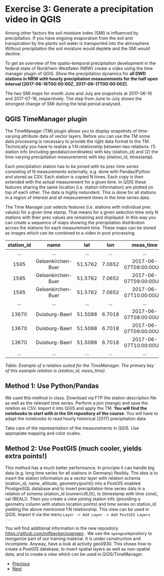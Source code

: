 # Exercise 3: Generate a precipitation video in QGIS

Among other factors the soil moisture index (SMI) is influenced by precipitation. If you have ongoing evaporation from the soil and transpiration by the plants soil water is transported into the atmosphere. Without precipitation the soil moisture would deplete and the SMI would decline.

To get an overview of the spatio-temporal precipitation development in the federal state of Nordrhein-Westfalen (NRW) create a video using the time manager plugin of QGIS. Show the precipitation dynamics for **all DWD stations in NRW with hourly precipitation measurements for the half open interval [2017-06-16T00:00:00Z, 2017-06-17T00:00:00Z)**. 

The two SMI maps for month June and July are snapshots at 2017-06-16 and 2017-07-16, respectively. The step from June to July shows the strongest change of SMI during the total period analysed.

## QGIS TimeManager plugin

The TimeManager (TM) plugin allows you to display snapshots of time-varying attribute data of vector layers. Before you can use the TM some data processing is necessary to provide the right data format to the TM. Technically you have to realize a 1:N relationship between two relations: (1) station info (including geodata/coordinates) with key (station_id) and (2) the time varying precipitation measurements with key (station_id, timestamp).  

Each precipitation station has to be joined with its prec time series consisting of N measurements externally, e.g. done with Pandas/Python and stored as CSV. Each station is copied N times. Each copy is then extended with the actual measurement for a given time. In QGIS these features sharing the same location (i.e. station information) are plotted on top of each other. The data is highly redundent. This is done for all stations in a region of interest and all measurement times in the time series data.

The Time Manager just selects features (i.e. stations with individual prec values) for a given time stamp. That means for a given selection time only N stations with their prec values are remaining and displayed. In this way you can create a sequence of maps showing the precipitation distribution across the stations for each measurement time. These maps can be stored as images which can be combined to a video in post processing.


| station_id |        name        |   lat   |   lon  |        meas_time       | prec_rate |
|:----------:|:------------------:|:-------:|:------:|:----------------------:|:---------:|
|        ... | ...                |     ... |    ... |                    ... |       ... |
|       1595 | Gelsenkirchen-Buer | 51.5762 | 7.0652 | 2017-06-07T08:00:00UTC |       1.5 |
|       1595 | Gelsenkirchen-Buer | 51.5762 | 7.0652 | 2017-06-07T09:00:00UTC |       1.7 |
|       1595 | Gelsenkirchen-Buer | 51.5762 | 7.0652 | 2017-06-07T10:00:00UTC |       0.1 |
|        ... | ...                |     ... |    ... |                    ... |       ... |
|      13670 | Duisburg-Baerl     | 51.5088 | 6.7018 | 2017-06-07T08:00:00UTC |       0.8 |
|      13670 | Duisburg-Baerl     | 51.5088 | 6.7018 | 2017-06-07T09:00:00UTC |       0.4 |
|      13670 | Duisburg-Baerl     | 51.5088 | 6.7018 | 2017-06-07T10:00:00UTC |       0.0 |
|        ... | ...                |     ... |    ... |                    ... |       ... |

*Table: Example of a relation suited for the TimeManager. The primary key of this example relation is (station_id, meas_time).*

## Method 1: Use Python/Pandas

We used this method in class. Download via FTP the station description file as well as the relevant time series. Perform a join (merge) and save the relation as CSV. Import it into QGIS and apply the TM. **You will find the notebooks to start with in the Git repository of the course**. You will have to adapt the notebooks to read hourly historical (2017) precipitation data.  

Take care of the representation of the measurements in QGIS. Use appropiate mapping and color scales.

## Method 2: Use PostGIS (much cooler, yields extra points!)

This method has a much better performance. In principle it can handle big data (e.g. long time series for all stations in Germany) flexibly. The idea is to insert the station information as a vector layer with relation schema (station_id, name, altitude, geometry(point)) into a PostGIS enabled ProstgreSQL database and to insert precipitation time series data in a relation of schema (station_id (numeric(6,0)), ts (timestamp with time zone), val (REAL)). Then you create a view joining station info (providing a geometry column with station location points) and time series on station_id yielding the above mentioned 1:N relationship. This view can be used in QGIS. Import it via the menu 
`Layer -> Add Layer -> Add PostGIS Layers ...`   

You will find additional information in the new repository https://github.com/rolfbecker/opengeo . We use the `opengeo`repository to reorganize part of our training material. It is under construction and incomplete. Anyway, have a look at activity geo0930. This shows how to create a PostGIS database, to insert spatial layers as well as non-spatial data, and to create a view which can be used in QGIS/TimeManager.

* [Previous](ex2.md)
* [Next](ex4.md)
